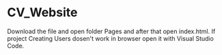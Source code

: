# CV_Website
Download the file and open folder Pages and after that open index.html.
If project Creating Users dosen't work in browser open it with Visual Studio Code.
